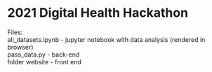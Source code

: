 # 2021 Digital Health Hackathon

Files:  
all_datasets.ipynb - jupyter notebook with data analysis (rendered in browser)  
pass_data.py - back-end  
folder website - front end  


